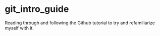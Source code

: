 # git_intro_guide
Reading through and following the Github tutorial to try and refamiliarize myself with it. 
